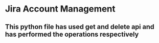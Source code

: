 # Jira Account Management
## This python file has used get and delete api and has performed the operations respectively
